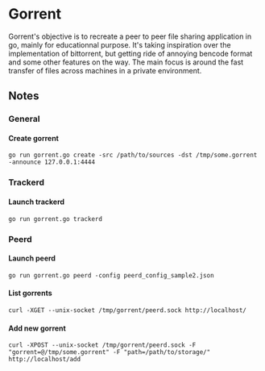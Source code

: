 # Gorrent

Gorrent's objective is to recreate a peer to peer file sharing application in go, mainly for educationnal purpose.
It's taking inspiration over the implementation of bittorrent, but getting ride of annoying bencode format and some other features on the way. The main focus is around the fast transfer of files across machines in a private environment.

## Notes

### General

#### Create gorrent
`go run gorrent.go create -src /path/to/sources -dst /tmp/some.gorrent -announce 127.0.0.1:4444`

### Trackerd

#### Launch trackerd
`go run gorrent.go trackerd`

### Peerd

#### Launch peerd
`go run gorrent.go peerd -config peerd_config_sample2.json`

#### List gorrents
`curl -XGET --unix-socket /tmp/gorrent/peerd.sock http://localhost/`

#### Add new gorrent
`curl -XPOST --unix-socket /tmp/gorrent/peerd.sock -F "gorrent=@/tmp/some.gorrent" -F "path=/path/to/storage/"  http://localhost/add`

